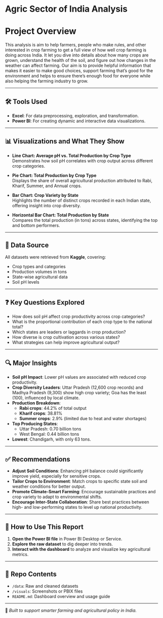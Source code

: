 # Agric Sector of India Analysis

# Project Overview

This analysis is aim to help  farmers, people who make rules, and other interested in crop farming to get a full view of how well crop farming is doing across India. It let you dive into details about how many crops are grown, understand the health of the soil, and figure out how changes in the weather can affect farming. Our aim is to provide helpful information that makes it easier to make good choices, support farming that’s good for the environment and helps to ensure there’s enough food for everyone while also helping the farming industry to grow.



---

## 🛠 Tools Used

- **Excel**: For data preprocessing, exploration, and transformation.
- **Power BI**: For creating dynamic and interactive data visualizations.

---

## 📊 Visualizations and What They Show

- **Line Chart: Average pH vs. Total Production by Crop Type**  
  Demonstrates how soil pH correlates with crop output across different crop categories.

- **Pie Chart: Total Production by Crop Type**  
  Displays the share of overall agricultural production attributed to Rabi, Kharif, Summer, and Annual crops.

- **Bar Chart: Crop Variety by State**  
  Highlights the number of distinct crops recorded in each Indian state, offering insight into crop diversity.

- **Horizontal Bar Chart: Total Production by State**  
  Compares the total production (in tons) across states, identifying the top and bottom performers.

---

## 📁 Data Source

All datasets were retrieved from **Kaggle**, covering:
- Crop types and categories  
- Production volumes in tons  
- State-wise agricultural data  
- Soil pH levels

---

## ❓ Key Questions Explored

- How does soil pH affect crop productivity across crop categories?
- What is the proportional contribution of each crop type to the national total?
- Which states are leaders or laggards in crop production?
- How diverse is crop cultivation across various states?
- What strategies can help improve agricultural output?

---

## 🔍 Major Insights

- **Soil pH Impact**: Lower pH values are associated with reduced crop productivity.
- **Crop Diversity Leaders**: Uttar Pradesh (12,600 crop records) and Madhya Pradesh (9,300) show high crop variety; Goa has the least (100), influenced by local climate.
- **Production Breakdown**:  
  - **Rabi crops**: 44.2% of total output  
  - **Kharif crops**: 38.81%  
  - **Summer crops**: 2.9% (limited due to heat and water shortages)
- **Top Producing States**:  
  - Uttar Pradesh: 0.70 billion tons  
  - West Bengal: 0.44 billion tons  
- **Lowest**: Chandigarh, with only 63 tons.

---

## ✅ Recommendations

- **Adjust Soil Conditions**: Enhancing pH balance could significantly improve yield, especially for sensitive crops.
- **Tailor Crops to Environment**: Match crops to specific state soil and weather conditions for better output.
- **Promote Climate-Smart Farming**: Encourage sustainable practices and crop variety to adapt to environmental shifts.
- **Encourage Inter-State Collaboration**: Share best practices between high- and low-performing states to level up national productivity.

---

## 📖 How to Use This Report

1. **Open the Power BI file** in Power BI Desktop or Service.
2. **Explore the raw dataset** to dig deeper into trends.
3. **Interact with the dashboard** to analyze and visualize key agricultural metrics.

---

## 📂 Repo Contents

- `/data`: Raw and cleaned datasets
- `/visuals`: Screenshots or PBIX files
- `README.md`: Dashboard overview and usage guide

---

🔗 *Built to support smarter farming and agricultural policy in India.*
